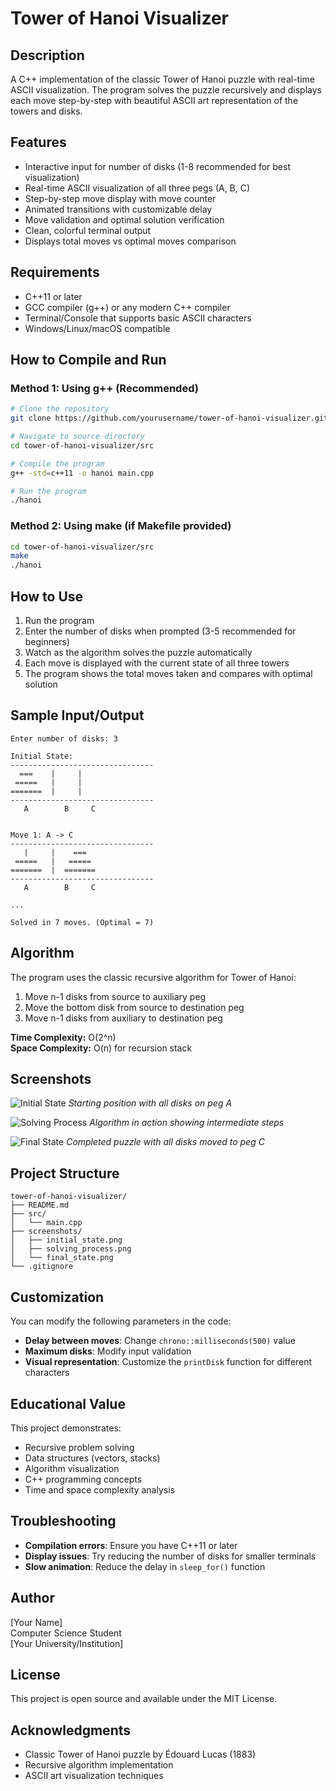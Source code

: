 # Tower of Hanoi Visualizer

## Description
A C++ implementation of the classic Tower of Hanoi puzzle with real-time ASCII visualization. The program solves the puzzle recursively and displays each move step-by-step with beautiful ASCII art representation of the towers and disks.

## Features
- Interactive input for number of disks (1-8 recommended for best visualization)
- Real-time ASCII visualization of all three pegs (A, B, C)
- Step-by-step move display with move counter
- Animated transitions with customizable delay
- Move validation and optimal solution verification
- Clean, colorful terminal output
- Displays total moves vs optimal moves comparison

## Requirements
- C++11 or later
- GCC compiler (g++) or any modern C++ compiler
- Terminal/Console that supports basic ASCII characters
- Windows/Linux/macOS compatible

## How to Compile and Run

### Method 1: Using g++ (Recommended)
```bash
# Clone the repository
git clone https://github.com/yourusername/tower-of-hanoi-visualizer.git

# Navigate to source directory
cd tower-of-hanoi-visualizer/src

# Compile the program
g++ -std=c++11 -o hanoi main.cpp

# Run the program
./hanoi
```

### Method 2: Using make (if Makefile provided)
```bash
cd tower-of-hanoi-visualizer/src
make
./hanoi
```

## How to Use
1. Run the program
2. Enter the number of disks when prompted (3-5 recommended for beginners)
3. Watch as the algorithm solves the puzzle automatically
4. Each move is displayed with the current state of all three towers
5. The program shows the total moves taken and compares with optimal solution

## Sample Input/Output
```
Enter number of disks: 3

Initial State:
--------------------------------
  ===    |     |  
 =====   |     |  
=======  |     |  
--------------------------------
   A        B     C   


Move 1: A -> C
--------------------------------
   |     |    ===
 =====   |   =====
=======  |  =======
--------------------------------
   A        B     C   

...

Solved in 7 moves. (Optimal = 7)
```

## Algorithm
The program uses the classic recursive algorithm for Tower of Hanoi:
1. Move n-1 disks from source to auxiliary peg
2. Move the bottom disk from source to destination peg
3. Move n-1 disks from auxiliary to destination peg

**Time Complexity:** O(2^n)  
**Space Complexity:** O(n) for recursion stack

## Screenshots
![Initial State](../screenshots/initial_state.png)
*Starting position with all disks on peg A*

![Solving Process](../screenshots/solving_process.png)
*Algorithm in action showing intermediate steps*

![Final State](../screenshots/final_state.png)
*Completed puzzle with all disks moved to peg C*

## Project Structure
```
tower-of-hanoi-visualizer/
├── README.md
├── src/
│   └── main.cpp
├── screenshots/
│   ├── initial_state.png
│   ├── solving_process.png
│   └── final_state.png
└── .gitignore
```

## Customization
You can modify the following parameters in the code:
- **Delay between moves**: Change `chrono::milliseconds(500)` value
- **Maximum disks**: Modify input validation
- **Visual representation**: Customize the `printDisk` function for different characters

## Educational Value
This project demonstrates:
- Recursive problem solving
- Data structures (vectors, stacks)
- Algorithm visualization
- C++ programming concepts
- Time and space complexity analysis

## Troubleshooting
- **Compilation errors**: Ensure you have C++11 or later
- **Display issues**: Try reducing the number of disks for smaller terminals
- **Slow animation**: Reduce the delay in `sleep_for()` function

## Author
[Your Name]  
Computer Science Student  
[Your University/Institution]

## License
This project is open source and available under the MIT License.

## Acknowledgments
- Classic Tower of Hanoi puzzle by Édouard Lucas (1883)
- Recursive algorithm implementation
- ASCII art visualization techniques
